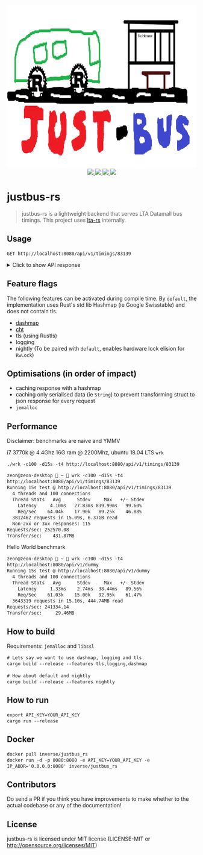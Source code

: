 <p align="center">
  <img width="945" height="432" src="./logo.png">
    <a href="https://github.com/BudiNverse/justbus-rs">
      <img src="https://img.shields.io/badge/-justbus--rs-blueviolet.svg"/>
    </a>
    <a href="https://github.com/BudiNverse/justbus-rs">
        <img src="https://img.shields.io/github/license/BudiNverse/lta-rs"/>
    </a>
    <a href="https://dev.azure.com/budisyahiddin/lta-rs/_build?definitionId=7">
        <img src="https://dev.azure.com/budisyahiddin/lta-rs/_apis/build/status/BudiNverse.justbus-rs?branchName=master">  
    </a>
    <a href="https://github.com/BudiNverse/lta-rs">
        <img src="https://img.shields.io/badge/rust-1.3.9-blueviolet.svg"/>
    </a>      
</p>

# justbus-rs

>justbus-rs is a lightweight backend that serves LTA Datamall bus timings.
This project uses [lta-rs](https://github.com/BudiNverse/lta-rs) internally.

## Usage
```
GET http://localhost:8080/api/v1/timings/83139
```
<details>
<summary>
Click to show API response
</summary>

```json
[
    {
        "service_no": "15",
        "operator": "GAS",
        "next_bus": [
            {
                "origin_code": 77009,
                "dest_code": 77009,
                "est_arrival": "2020-01-04T15:12:31+08:00",
                "lat": 1.3254953333333335,
                "long": 103.90585966666667,
                "visit_no": 1,
                "load": "SeatsAvailable",
                "feature": "WheelChairAccessible",
                "bus_type": "SingleDecker"
            },
            {
                "origin_code": 77009,
                "dest_code": 77009,
                "est_arrival": "2020-01-04T15:19:03+08:00",
                "lat": 1.3351438333333334,
                "long": 103.9091055,
                "visit_no": 1,
                "load": "SeatsAvailable",
                "feature": "WheelChairAccessible",
                "bus_type": "SingleDecker"
            },
            {
                "origin_code": 77009,
                "dest_code": 77009,
                "est_arrival": "2020-01-04T15:33:05+08:00",
                "lat": 1.3459406666666667,
                "long": 103.9426515,
                "visit_no": 1,
                "load": "SeatsAvailable",
                "feature": "WheelChairAccessible",
                "bus_type": "SingleDecker"
            }
        ]
    },
    {
        "service_no": "150",
        "operator": "SBST",
        "next_bus": [
            {
                "origin_code": 82009,
                "dest_code": 82009,
                "est_arrival": "2020-01-04T15:07:50+08:00",
                "lat": 1.3147168333333332,
                "long": 103.90623166666667,
                "visit_no": 1,
                "load": "SeatsAvailable",
                "feature": "WheelChairAccessible",
                "bus_type": "SingleDecker"
            },
            {
                "origin_code": 82009,
                "dest_code": 82009,
                "est_arrival": "2020-01-04T15:20:54+08:00",
                "lat": 0.0,
                "long": 0.0,
                "visit_no": 1,
                "load": "SeatsAvailable",
                "feature": "WheelChairAccessible",
                "bus_type": "SingleDecker"
            },
            {
                "origin_code": 82009,
                "dest_code": 82009,
                "est_arrival": "2020-01-04T15:32:54+08:00",
                "lat": 0.0,
                "long": 0.0,
                "visit_no": 1,
                "load": "SeatsAvailable",
                "feature": "WheelChairAccessible",
                "bus_type": "SingleDecker"
            }
        ]
    },
    {
        "service_no": "155",
        "operator": "SBST",
        "next_bus": [
            {
                "origin_code": 52009,
                "dest_code": 84009,
                "est_arrival": "2020-01-04T15:07:39+08:00",
                "lat": 1.31445,
                "long": 103.90634883333334,
                "visit_no": 1,
                "load": "StandingAvailable",
                "feature": "WheelChairAccessible",
                "bus_type": "SingleDecker"
            },
            {
                "origin_code": 52009,
                "dest_code": 84009,
                "est_arrival": "2020-01-04T15:24:52+08:00",
                "lat": 1.3201654999999999,
                "long": 103.88181566666667,
                "visit_no": 1,
                "load": "SeatsAvailable",
                "feature": "WheelChairAccessible",
                "bus_type": "SingleDecker"
            },
            {
                "origin_code": 52009,
                "dest_code": 84009,
                "est_arrival": "2020-01-04T15:42:38+08:00",
                "lat": 1.3347515,
                "long": 103.8782805,
                "visit_no": 1,
                "load": "StandingAvailable",
                "feature": "WheelChairAccessible",
                "bus_type": "SingleDecker"
            }
        ]
    }
]
```

</details>

## Feature flags
The following features can be activated during compile time. By `default`, the implementation uses Rust's std lib Hashmap (ie Google Swisstable) and 
does not contain tls.
- [dashmap](https://github.com/xacrimon/dashmap)
- [cht](https://github.com/Gregory-Meyer/cht)
- tls (using Rustls)
- logging 
- nightly (To be paired with `default`, enables hardware lock elision for `RwLock`)

## Optimisations (in order of impact)
- caching response with a hashmap
- caching only serialised data (ie `String`) to prevent transforming struct to json response for every request
- `jemalloc`

## Performance
Disclaimer: benchmarks are naive and YMMV

i7 3770k @ 4.4Ghz 16G ram @ 2200Mhz, ubuntu 18.04 LTS  `wrk`
```
./wrk -c100 -d15s -t4 http://localhost:8080/api/v1/timings/83139 
```
```
zeon@zeon-desktop  ~  wrk -c100 -d15s -t4 http://localhost:8080/api/v1/timings/83139
Running 15s test @ http://localhost:8080/api/v1/timings/83139
  4 threads and 100 connections
  Thread Stats   Avg      Stdev     Max   +/- Stdev
    Latency     4.10ms   27.83ms 839.99ms   99.60%
    Req/Sec    64.04k    17.90k   89.25k    46.88%
  3812462 requests in 15.09s, 6.37GB read
  Non-2xx or 3xx responses: 115
Requests/sec: 252570.08
Transfer/sec:    431.87MB
```

Hello World benchmark
```
zeon@zeon-desktop  ~  wrk -c100 -d15s -t4 http://localhost:8080/api/v1/dummy
Running 15s test @ http://localhost:8080/api/v1/dummy
  4 threads and 100 connections
  Thread Stats   Avg      Stdev     Max   +/- Stdev
    Latency     1.33ms    2.74ms  38.44ms   89.56%
    Req/Sec    61.03k    15.00k   92.95k    61.47%
  3643319 requests in 15.10s, 444.74MB read
Requests/sec: 241334.14
Transfer/sec:     29.46MB
```

## How to build
Requirements: `jemalloc` and `libssl`
```
# Lets say we want to use dashmap, logging and tls
cargo build --release --features tls,logging,dashmap

# How about default and nightly
cargo build --release --features nightly
```

## How to run
```
export API_KEY=YOUR_API_KEY
cargo run --release
```

## Docker
```
docker pull inverse/justbus_rs
docker run -d -p 8080:8080 -e API_KEY=YOUR_API_KEY -e IP_ADDR='0.0.0.0:8080' inverse/justbus_rs
```

## Contributors
Do send a PR if you think you have improvements to make whether to the actual codebase or any of the documentation!

## License
justbus-rs is licensed under MIT license (LICENSE-MIT or http://opensource.org/licenses/MIT)